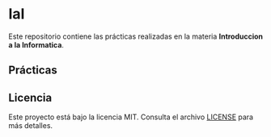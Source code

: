 # IaI

Este repositorio contiene las prácticas realizadas en la materia **Introduccion a la Informatica**.

## Prácticas

## Licencia

Este proyecto está bajo la licencia MIT. Consulta el archivo [LICENSE](LICENSE) para más detalles.